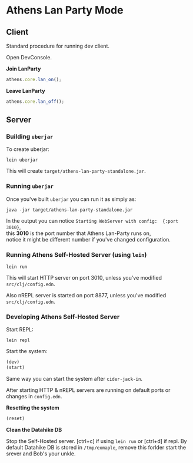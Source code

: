 # Athens Lan Party Mode

## Client

Standard procedure for running dev client.

Open DevConsole.

**Join LanParty**

``` javascript
athens.core.lan_on();
```

**Leave LanParty**

``` javascript
athens.core.lan_off();
```

## Server

### Building `uberjar`

To create uberjar:
``` shell
lein uberjar
```

This will create `target/athens-lan-party-standalone.jar`.

### Running `uberjar`

Once you've built `uberjar` you can run it as simply as:

``` shell
java -jar target/athens-lan-party-standalone.jar
```

In the output you can notice `Starting WebServer with config:  {:port 3010}`,  
this **3010** is the port number that Athens Lan-Party runs on,  
notice it might be different number if you've changed configuration.

### Running Athens Self-Hosted Server (using `lein`)

``` shell
lein run
```

This will start HTTP server on port 3010, unless you've modified `src/clj/config.edn`.

Also nREPL server is started on port 8877, unless you've modified `src/clj/config.edn`.

### Developing Athens Self-Hosted Server

Start REPL:

``` shell
lein repl
```

Start the system:

``` clojure
(dev)
(start)
```

Same way you can start the system after `cider-jack-in`.

After starting HTTP & nREPL servers are running on default ports or changes in `config.edn`.

**Resetting the system**

``` clojure
(reset)
```

**Clean the Datahike DB**

Stop the Self-Hosted server. [ctrl+c] if using `lein run` or [ctrl+d] if repl.
By default Datahike DB is stored in `/tmp/exmaple`, remove this forlder
start the srever and Bob's your unkle.
